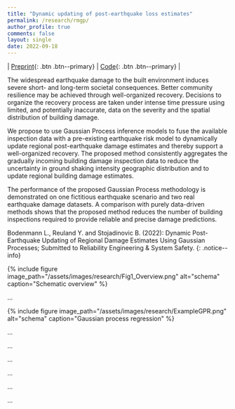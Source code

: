 ```yaml
---
title: "Dynamic updating of post-earthquake loss estimates"
permalink: /research/rmgp/
author_profile: true
comments: false
layout: single
date: 2022-09-18
---
```


| [Preprint](https://doi.org/10.31224/2205){: .btn .btn--primary} | [Code](https://github.com/bodlukas/earthquake-rmgp){: .btn .btn--primary} |

The widespread earthquake damage to the built environment induces severe short- and long-term societal consequences. Better community resilience may be achieved through well-organized recovery. Decisions to organize the recovery process are taken under intense time pressure using limited, and potentially inaccurate, data on the severity and the spatial distribution of building damage. 

We propose to use Gaussian Process inference models to fuse the available inspection data with a pre-existing earthquake risk model to dynamically update regional post-earthquake damage estimates and thereby support a well-organized recovery. The proposed method consistently aggregates the gradually incoming building damage inspection data to reduce the uncertainty in ground shaking intensity geographic distribution and to update regional building damage estimates. 

The performance of the proposed Gaussian Process methodology is demonstrated on one fictitious earthquake scenario and two real earthquake damage datasets. A comparison with purely data-driven methods shows that the proposed method reduces the number of building inspections required to provide reliable and precise damage predictions.

Bodenmann L., Reuland Y. and Stojadinovic B. (2022): Dynamic Post-Earthquake Updating of Regional Damage Estimates Using Gaussian Processes; Submitted to Reliability Engineering & System Safety.
{: .notice--info}

{% include figure image_path="/assets/images/research/Fig1_Overview.png" alt="schema" caption="Schematic overview" %}

...

{% include figure image_path="/assets/images/research/ExampleGPR.png" alt="schema" caption="Gaussian process regression" %}

...



...

...

...

...

...
